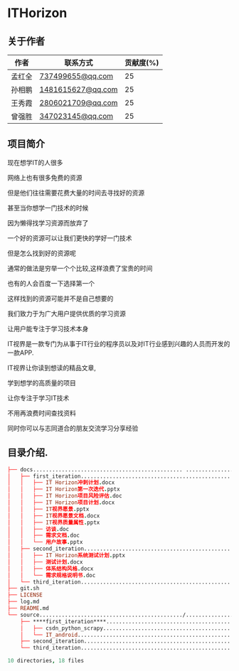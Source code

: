 # ITHorizon

## 关于作者

| 作者   | 联系方式          | 贡献度(%) |
| ------ | ----------------- | --------- |
| 孟红全 | 737499655@qq.com  | 25        |
| 孙相鹏 | 1481615627@qq.com | 25        |
| 王秀霞 | 2806021709@qq.com | 25        |
| 曾强胜 | 347023145@qq.com  | 25        |



## 项目简介

现在想学IT的人很多

网络上也有很多免费的资源

但是他们往往需要花费大量的时间去寻找好的资源

甚至当你想学一门技术的时候

因为懒得找学习资源而放弃了

一个好的资源可以让我们更快的学好一门技术

但是怎么找到好的资源呢

通常的做法是穷举一个个比较,这样浪费了宝贵的时间

也有的人会百度一下选择第一个

这样找到的资源可能并不是自己想要的

我们致力于为广大用户提供优质的学习资源

让用户能专注于学习技术本身

IT视界是一款专门为从事于IT行业的程序员以及对IT行业感到兴趣的人员而开发的一款APP.

IT视界让你读到想读的精品文章,

学到想学的高质量的项目

让你专注于学习IT技术

不用再浪费时间查找资料

同时你可以与志同道合的朋友交流学习分享经验



## 目录介绍.

```pro
├── docs............................................... .................IT世界项目文档
│   ├── first_iteration..................................................第一次迭代文档
│   │   ├── IT Horizon冲刺计划.docx
│   │   ├── IT Horizon第一次迭代.pptx
│   │   ├── IT Horizon项目风险评估.doc
│   │   ├── IT Horizon项目计划.docx
│   │   ├── IT视界愿景.pptx
│   │   ├── IT视界愿景文档.docx
│   │   ├── IT视界质量属性.pptx
│   │   ├── 访谈.doc
│   │   ├── 需求文档.doc
│   │   └── 用户故事.pptx
│   ├── second_iteration................................................第二次迭代文档
│   │   ├── IT Horizon系统测试计划.pptx
│   │   ├── 测试计划.docx
│   │   ├── 体系结构风格.docx
│   │   └── 需求规格说明书.doc
│   └── third_iteration.................................................第三次迭代文档
├── git.sh
├── LICENSE
├── log.md
├── README.md
└── source............................................./................IT世界项目源码
    ├── ****first_iteration****.........................................第一次迭代项目源码
    │   ├── csdn_python_scrapy..........................................csdn python爬虫
    │   └── IT_android..................................................android app
    ├── second_iteration................................................第二次迭代项目源码
    └── third_iteration.................................................第三次迭代项目源码

10 directories, 18 files


```

